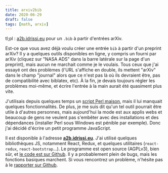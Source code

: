 ```yaml
---
title: arxiv2bib
date: 2020-06-29
draft: false
tags: [math, arxiv]
---
```


tl;pl : [a2b.idrissi.eu](https://a2b.idrissi.eu) pour un `.bib` à partir d'entrées arXiv.

Est-ce que vous avez déjà voulu créer une entrée `bib` à partir d'un preprint arXiv?
Il y a quelques outils disponibles en ligne, y compris un fourni par arXiv (cliquez sur "NASA ADS" dans la barre latérale sur la page d'un preprint), mais aucun ne marchait comme je le voulais.
Tous ceux que j'ai essayé ont des problèmes (l'URL s'affiche en double, ils mettent "arXiv" dans le champ "journal" alors que ce n'est pas là où ils devraient être, pas de compatibilité avec biblatex, etc).
À la fin, je devais toujours régler les problèmes moi-même, et écrire l'entrée à la main aurait été quasiment plus vite.
<!--more-->

J'utilisais depuis quelques temps un  [script Perl maison](https://github.com/nidrissi/dotfiles/blob/fb640a57160e41797f182f404cf50cfebad8f8d7/local/bin/arxiv.pl), mais il lui manquait quelques fonctionnalités.
De plus, je me suis dit qu'un tel outil pourrait être utile à d'autres personnes, mais aujourd'hui la mode est aux applis webs et beaucoup de gens ne veulent pas s'embêter avec des installations et des dépendances (installer Perl sous Windows est pénible par exemple).
Donc j'ai décidé d'écrire un petit programme JavaScript.

Il est disponible à l'adresse **[a2b.idrissi.eu](https://a2b.idrissi.eu/)**.
J'ai utilisé quelques bibliothèques JS, notamment React, Redux, et quelques utilitaires (`react-redux`, `react-bootstrap`...).
Le programme est open source (AGPLv3), bien sûr, et [le code est sur Github](https://github.com/nidrissi/arxiv2bib).
Il y a probablement plein de bugs, mais les fonctions basiques marchent.
Si vous rencontrez un problème, n'hésite pas à le [rapporter sur Github](https://github.com/nidrissi/arxiv2bib/issues/new/choose).
